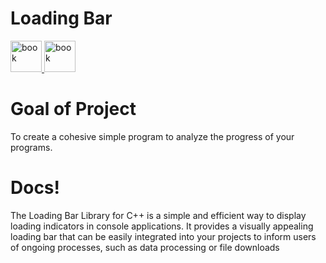 # Loading Bar

<a href="https://github.com/awa03/bar-library">
    <img src="https://github.com/user-attachments/assets/33d838e4-598b-4bc5-9abc-e174d3fef1b8" alt="book" style="width: 50px;">
</a>

<a href="https://github.com/awa03/LoadingBar">
      <img src="https://github.com/user-attachments/assets/eb79c641-8a6b-43fc-b360-ca664ea0c38b" alt="book" style="width: 50px;">
</a>

# Goal of Project

To create a cohesive simple program to analyze the progress of your programs. 

# Docs!

The Loading Bar Library for C++ is a simple and efficient way to display loading indicators in console applications. It provides a visually appealing loading bar that can be easily integrated into your projects to inform users of ongoing processes, such as data processing or file downloads
